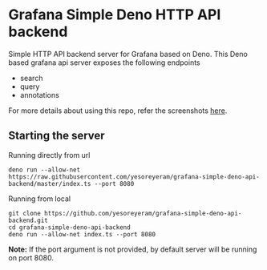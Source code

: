 # Grafana Simple Deno HTTP API backend

Simple HTTP API backend server for Grafana based on Deno. This Deno based grafana api server exposes the following endpoints

* search
* query
* annotations

For more details about using this repo, refer the screenshots [here](https://github.com/yesoreyeram/grafana-simple-deno-api-backend/issues/1).

## Starting the server

Running directly from url
```
deno run --allow-net https://raw.githubusercontent.com/yesoreyeram/grafana-simple-deno-api-backend/master/index.ts --port 8080
```

Running from local
```
git clone https://github.com/yesoreyeram/grafana-simple-deno-api-backend.git
cd grafana-simple-deno-api-backend
deno run --allow-net index.ts --port 8080
```

**Note:** If the port argument is not provided, by default server will be running on port 8080.
